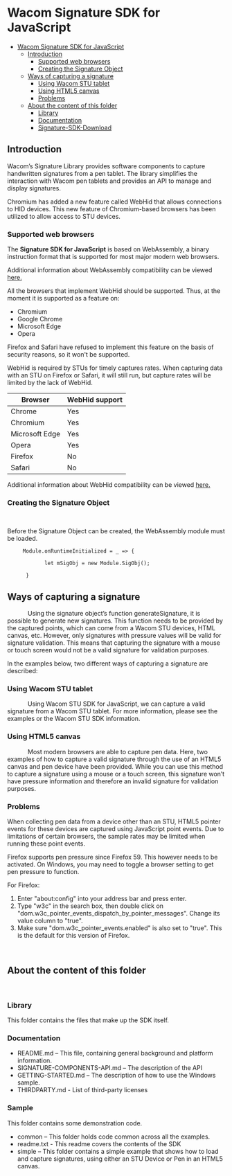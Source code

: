 # Wacom Signature SDK for JavaScript

- [Wacom Signature SDK for JavaScript](#wacom-signature-sdk-for-javascript)
  - [Introduction](#introduction)
    - [Supported web browsers](#supported-web-browsers)
    - [Creating the Signature Object](#creating-the-signature-object)
  - [Ways of capturing a signature](#ways-of-capturing-a-signature)
    - [Using Wacom STU tablet](#using-wacom-stu-tablet)
    - [Using HTML5 canvas](#using-html5-canvas)
    - [Problems](#problems)
  - [About the content of this folder](#about-the-content-of-this-folder)
    - [Library](#library)
    - [Documentation](#documentation)
    - [Signature-SDK-Download](#signature-sdk-download)

## Introduction

Wacom’s Signature Library provides software components to capture handwritten signatures from a pen tablet. The library simplifies the interaction with Wacom pen tablets and provides an API to manage and display signatures. 

Chromium has added a new feature called WebHid that allows connections to HID devices. This new feature of Chromium-based browsers has been utilized to allow access to STU devices. 

### Supported web browsers

The **Signature SDK for JavaScript** is based on WebAssembly, a binary instruction format that is supported for most major modern web browsers.

Additional information about WebAssembly compatibility can be viewed [here.](https://caniuse.com/wasm)

All the browsers that implement WebHid should be supported. Thus, at the moment it is supported as a feature on:

- Chromium
- Google Chrome
- Microsoft Edge
- Opera

Firefox and Safari have refused to implement this feature on the basis of security reasons, so it won't be supported.

WebHid is required by STUs for timely captures rates. When capturing data with an STU on Firefox or Safari, it will still run, but capture rates will be limited by the lack of WebHid.

| Browser        | WebHid support |
| -------------- | -------------- |
| Chrome         | Yes            |
| Chromium       | Yes            |
| Microsoft Edge | Yes            |
| Opera          | Yes            |
| Firefox        | No             |
| Safari         | No             |

Additional information about WebHid compatibility can be viewed [here.](https://caniuse.com/webhid)

### Creating the Signature Object

 

Before the Signature Object can be created, the WebAssembly module must be loaded.

```
     Module.onRuntimeInitialized = _ => {           

            let mSigObj = new Module.SigObj();

      }
```

## Ways of capturing a signature

            Using the signature object’s function generateSignature, it is possible to generate new signatures. This function needs to be provided by the captured points, which can come from a Wacom STU devices, HTML canvas, etc. However, only signatures with pressure values will be valid for signature validation. This means that capturing the signature with a mouse or touch screen would not be a valid signature for validation purposes.

In the examples below, two different ways of capturing a signature are described:

### Using Wacom STU tablet

            Using Wacom STU SDK for JavaScript, we can capture a valid signature from a Wacom STU tablet. For more information, please see the examples or the Wacom STU SDK information.

### Using HTML5 canvas

            Most modern browsers are able to capture pen data. Here, two examples of how to capture a valid signature through the use of an HTML5 canvas and pen device have been provided. While you can use this method to capture a signature using a mouse or a touch screen, this signature won’t have pressure information and therefore an invalid signature for validation purposes.

### Problems

When collecting pen data from a device other than an STU, HTML5 pointer events for these devices are captured using JavaScript point events. Due to limitations of certain browsers, the sample rates may be limited when running these point events. 

Firefox supports pen pressure since Firefox 59. This however needs to be activated. On Windows, you may need to toggle a browser setting to get pen pressure to function.

For Firefox:

1. Enter "about:config" into your address bar and press enter.
2. Type "w3c" in the search box, then double click on "dom.w3c_pointer_events_dispatch_by_pointer_messages". Change its value column to "true".
3. Make sure "dom.w3c_pointer_events.enabled" is also set to "true". This is the default for this version of Firefox.

 

## About the content of this folder

 

### Library

This folder contains the files that make up the SDK itself.

### Documentation


- README.md – This file, containing general background and platform information.
- SIGNATURE-COMPONENTS-API.md – The description of the API
- GETTING-STARTED.md – The description of how to use the Windows sample. 
- THIRDPARTY.md - List of third-party licenses

### Sample

This folder contains some demonstration code.

- common – This folder holds code common across all the examples.
- readme.txt - This readme covers the contents of the SDK
- simple – This folder contains a simple example that shows how to load and capture signatures, using either an STU Device or Pen in an HTML5 canvas.